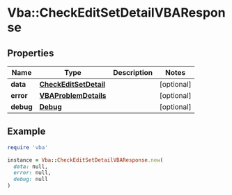 # Vba::CheckEditSetDetailVBAResponse

## Properties

| Name | Type | Description | Notes |
| ---- | ---- | ----------- | ----- |
| **data** | [**CheckEditSetDetail**](CheckEditSetDetail.md) |  | [optional] |
| **error** | [**VBAProblemDetails**](VBAProblemDetails.md) |  | [optional] |
| **debug** | [**Debug**](Debug.md) |  | [optional] |

## Example

```ruby
require 'vba'

instance = Vba::CheckEditSetDetailVBAResponse.new(
  data: null,
  error: null,
  debug: null
)
```

